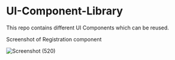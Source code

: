 # UI-Component-Library
This repo contains different UI Components which can be reused.

Screenshot of Registration component

![Screenshot (520)](https://user-images.githubusercontent.com/109460028/193497995-be871146-8a47-4b1b-9243-8650cae479ad.png)
